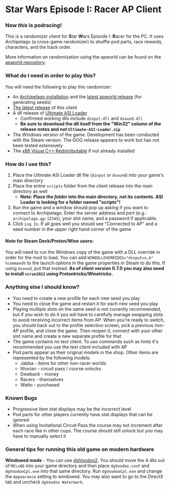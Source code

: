 # Star Wars Episode I: Racer AP Client

### Now ***this*** is podracing!

This is a randomizer client for **S**tar **W**ars Episode I: **R**acer for the PC. It uses Archipelago (a cross-game randomizer) to shuffle pod parts, race rewards, characters, and the track order.

More information on randomization using the apworld can be found on the [apworld repository](https://github.com/wcolding/SWR_apworld).

### What do I need in order to play this?
You will need the following to play this randomizer:
* An [Archipelago installation](https://github.com/ArchipelagoMW/Archipelago/releases) and the [latest apworld release](https://github.com/wcolding/SWR_apworld/releases) (for generating seeds)
* [The latest release](https://github.com/wcolding/SWR_AP_Client/releases) of this client
* A dll release of [Ultimate ASI Loader](https://github.com/ThirteenAG/Ultimate-ASI-Loader/releases)
	* Confirmed working dlls include `dinput.dll` and `dsound.dll`
	*  **Be sure to download the dll itself from the "Win32" column of the release notes and *not* `Ultimate-ASI-Loader.zip`**
* The Windows version of the game. Development has been conducted with the Steam version. The GOG release appears to work but has not been tested extensively
* The [x86 Visual C++ Redistributable](https://learn.microsoft.com/en-us/cpp/windows/latest-supported-vc-redist) if not already installed

### How do I use this?
1. Place the Ultimate ASI Loader dll file (`dinput` or `dsound`) into your game's main directory
2. Place the entire `scripts` folder from the client release into the main directory as well
	* **Note: Place the *folder* into the main directory, not its contents. ASI Loader is looking for a folder named "scripts"!**
3. Run the game and a window should pop up asking if you want to connect to Archipelago. Enter the server address and port (e.g.: `archipelago.gg:12345`), your slot name, and a password if applicable.
4. Click `Log In`. If all goes well you should see "Connected to AP" and a seed number in the upper right hand corner of the game

#### Note for Steam Deck/Proton/Wine users:
You will need to run the Windows copy of the game with a DLL override in order for the mod to load. You can add `WINEDLLOVERRIDES="dinput=n,b" %command%` to the launch options in the game properties in Steam to do this. If using `dsound`, put that instead. **As of client version 0.7.0 you may also need to install `vcrun2022` using Protontricks/Winetricks.**

### Anything else I should know?
* You need to create a new profile for each new seed you play
* You need to close the game and restart it for each new seed you play
* Playing multiple slots on the same seed is not currently recommended, but if you wish to do it you will have to carefully manage swapping slots to avoid receiving incorrect items from AP. When you're ready to switch, you should back out to the profile selection screen, pick a previous non-AP profile, and close the game. Then reopen it, connect with your other slot name and create a new separate profile for that
* The game contains no text client. To use commands such as hints it's recommended you use the text client included with AP
* Pod parts appear as their original models in the shop. Other items are represented by the following models:
	* Jabba - items for other non-racer worlds
	* Ithorian - circuit pass / course unlocks
	* Dewback - money
 	* Racers - themselves
	* Watto - purchased

### Known Bugs
* Progressive Item stat displays may be the incorrect level
* Pod parts for other players currently have stat displays that can be ignored
* When using Invitational Circuit Pass the course may not increment after each race like in other cups. The course should still unlock but you may have to manually select it

### General tips for running this old game on modern hardware
**Windowed mode** - You can use [dgVoodoo2](https://github.com/dege-diosg/dgVoodoo2/releases). You should move the 4 dlls out of `MS\x86` into your game directory and then place `dgVoodoo.conf` and `dgVoodooCpl.exe` into that same directory. Run `dgVoodooCpl.exe` and change the `Appearance` setting to windowed. You may also want to go to the DirectX tab and uncheck `dgVoodoo Watermark`.
